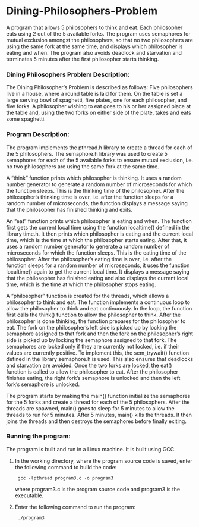 # Dining-Philosophers-Problem

A program that allows 5 philosophers to think and eat. Each philosopher eats using 2 out of the 5 available forks. The program uses semaphores for mutual exclusion amongst the philosophers, so that no two philosophers are using the same fork at the same time, and displays which philosopher is eating and when. The program also avoids deadlock and starvation and terminates 5 minutes after the first philosopher starts thinking.

### Dining Philosophers Problem Description:

The Dining Philosopher’s Problem is described as follows: Five philosophers live in a house, where a round table is laid for them. On the table is set a large serving bowl of spaghetti, five plates, one for each philosopher, and five forks. A philosopher wishing to eat goes to his or her assigned place at the table and, using the two forks on either side of the plate, takes and eats some spaghetti.

### Program Description:

The program implements the pthread.h library to create a thread for each of the 5 philosophers. The semaphore.h library was used to create 5 semaphores for each of the 5 available forks to ensure mutual exclusion, i.e. no two philosophers are using the same fork at the same time.

A “think” function prints which philosopher is thinking. It uses a random number generator to generate a random number of microseconds for which the function sleeps. This is the thinking time of the philosopher. After the philosopher’s thinking time is over, i.e. after the function sleeps for a random number of microseconds, the function displays a message saying that the philosopher has finished thinking and exits.

An “eat” function prints which philosopher is eating and when. The function first gets the current local time using the function localtime() defined in the library time.h. It then prints which philosopher is eating and the current local time, which is the time at which the philosopher starts eating. After that, it uses a random number generator to generate a random number of microseconds for which the function sleeps. This is the eating time of the philosopher. After the philosopher’s eating time is over, i.e. after the function sleeps for a random number of microseconds, it uses the function localtime() again to get the current local time. It displays a message saying that the philosopher has finished eating and also displays the current local time, which is the time at which the philosopher stops eating.

A “philosopher” function is created for the threads, which allows a philosopher to think and eat. The function implements a continuous loop to allow the philosopher to think and eat continuously. In the loop, the function first calls the think() function to allow the philosopher to think. After the philosopher is done thinking, the function prepares for the philosopher to eat. The fork on the philosopher’s left side is picked up by locking the semaphore assigned to that fork and then the fork on the philosopher’s right side is picked up by locking the semaphore assigned to that fork. The semaphores are locked only if they are currently not locked, i.e. if their values are currently positive. To implement this, the sem_trywait() function defined in the library semaphore.h is used. This also ensures that deadlocks and starvation are avoided. Once the two forks are locked, the eat() function is called to allow the philosopher to eat. After the philosopher finishes eating, the right fork’s semaphore is unlocked and then the left fork’s semaphore is unlocked.

The program starts by making the main() function initialize the semaphores for the 5 forks and create a thread for each of the 5 philosophers. After the threads are spawned, main() goes to sleep for 5 minutes to allow the threads to run for 5 minutes. After 5 minutes, main() kills the threads. It then joins the threads and then destroys the semaphores before finally exiting.

### Running the program:

The program is built and run in a Linux machine. It is built using GCC.

1. In the working directory, where the program source code is saved, enter the following command to build the code:

        gcc -lpthread program3.c -o program3

    where program3.c is the program source code and program3 is the executable.

2. Enter the following command to run the program:
  
        ./program3  
